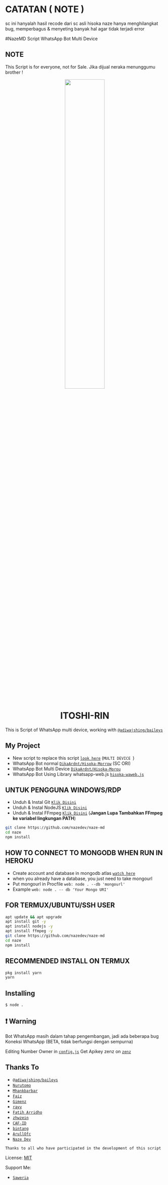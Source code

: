 # CATATAN ( NOTE )
sc ini hanyalah hasil recode dari sc asli hisoka
naze hanya menghilangkat bug, memperbagus & menyeting banyak hal
agar tidak terjadi error

#NazeMD
Script WhatsApp Bot Multi Device

## NOTE
This Script is for everyone, not for Sale. Jika dijual neraka menunggumu brother !

<p align="center">
	<img src="https://telegra.ph/file/d8bb0b95392b37cd925cd.jpg" width="50%" style="margin-left: auto;margin-right: auto;display: block;">
</p>
<h1 align="center">ITOSHI-RIN</h1>

This is Script of WhatsApp multi device, working with [`@adiwajshing/baileys`](https://github.com/adiwajshing/baileys)

## My Project
* New script to replace this script [`look here`](https://github.com/nazedev/naze-md) (`MULTI DEVICE `)
* WhatsApp Bot normal [`DikaArdnt/Hisoka-Morrow`](https://github.com/DikaArdnt/Hisoka-Morrow) (SC ORI)
* WhatsApp Bot Multi Device [`DikaArdnt/Hisoka-Morou`](https://github.com/DikaArdnt/Hisoka-Morou)
* WhatsApp Bot Using Library whatsapp-web.js [`hisoka-waweb.js`](https://github.com/Hisoka-Morrou/hisoka-waweb.js/)


## UNTUK PENGGUNA WINDOWS/RDP

* Unduh & Instal Git [`Klik Disini`](https://git-scm.com/downloads)
* Unduh & Instal NodeJS [`Klik Disini`](https://nodejs.org/en/download)
* Unduh & Instal FFmpeg [`Klik Disini`](https://ffmpeg.org/download.html) (**Jangan Lupa Tambahkan FFmpeg ke variabel lingkungan PATH**)


```bash
git clone https://github.com/nazedev/naze-md
cd naze
npm install
```

## HOW TO CONNECT TO MONGODB WHEN RUN IN HEROKU

* Create account and database in mongodb atlas [`watch here`](https://youtu.be/w1iMJS0ib-w)
* when you already have a database, you just need to take mongourl
* Put mongourl in Procfile `web: node . --db 'mongourl'`
* Example `web: node . -- db 'Your Mongo URI'`



## FOR TERMUX/UBUNTU/SSH USER

```bash
apt update && apt upgrade
apt install git -y
apt install nodejs -y
apt install ffmpeg -y
git clone https://github.com/nazedev/naze-md
cd naze
npm install
```

## RECOMMENDED INSTALL ON TERMUX

```bash
pkg install yarn
yarn
```

## Installing
```bash
$ node .
```

## ❗ Warning
Bot WhatsApp masih dalam tahap pengembangan, jadi ada beberapa bug
Koneksi WhatsApp (BETA, tidak berfungsi dengan sempurna)

Editing Number Owner in [`config.js`](https://github.com/nazedev/naze-md/blob/main/config.js)
Get Apikey zenz on [`zenz`](https://zenzapi.xyz/pricing)


## Thanks To
* [`@adiwajshing/baileys`](https://github.com/adiwajshing/baileys)
* [`Nurutomo`](https://github.com/Nurutomo)
* [`Mhankbarbar`](https://github.com/MhankBarBar)
* [`Faiz`](https://github.com/FaizBastomi)
* [`Gimenz`](https://github.com/Gimenz)
* [`rayy`](https://github.com/rayyreall)
* [`Fatih Arridho`](https://github.com/FatihArridho)
* [`zhwzein`](https://github.com/zhwzein)
* [`CAF-ID`](https://github.com/CAF-ID)
* [`bintang`](https://github.com/Bintangp02)
* [`ArullOfc`](https://github.com/Warikrr)
* [`Naze Dev`](https://github.com/nazedev)

```Thanks to all who have participated in the development of this script```


License: [MIT](https://en.wikipedia.org/wiki/MIT_License)

Support Me:
* [`Saweria`](https://saweria.co/naze)
